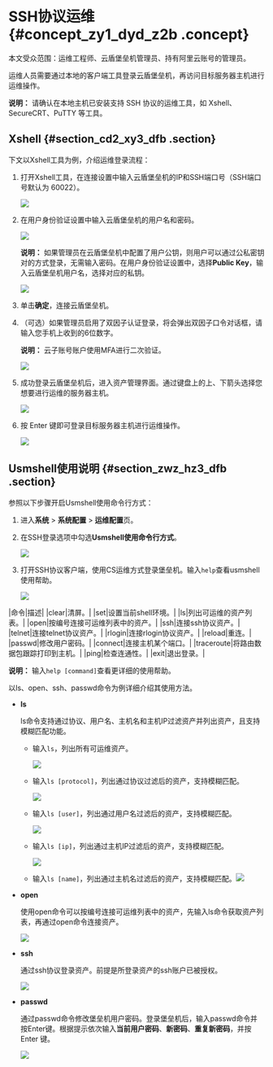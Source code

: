 # SSH协议运维 {#concept_zy1_dyd_z2b .concept}

本文受众范围：运维工程师、云盾堡垒机管理员、持有阿里云账号的管理员。

运维人员需要通过本地的客户端工具登录云盾堡垒机，再访问目标服务器主机进行运维操作。

**说明：** 请确认在本地主机已安装支持 SSH 协议的运维工具，如 Xshell、SecureCRT、PuTTY 等工具。

## Xshell {#section_cd2_xy3_dfb .section}

下文以Xshell工具为例，介绍运维登录流程：

1.  打开Xshell工具，在连接设置中输入云盾堡垒机的IP和SSH端口号（SSH端口号默认为 60022）。

    ![](http://static-aliyun-doc.oss-cn-hangzhou.aliyuncs.com/assets/img/21381/153691446811972_zh-CN.png)

2.  在用户身份验证设置中输入云盾堡垒机的用户名和密码。

    ![](http://static-aliyun-doc.oss-cn-hangzhou.aliyuncs.com/assets/img/21381/153691446811973_zh-CN.png)

    **说明：** 如果管理员在云盾堡垒机中配置了用户公钥，则用户可以通过公私密钥对的方式登录，无需输入密码。在用户身份验证设置中，选择**Public Key**，输入云盾堡垒机用户名，选择对应的私钥。

    ![](http://static-aliyun-doc.oss-cn-hangzhou.aliyuncs.com/assets/img/21381/153691446811974_zh-CN.png)

3.  单击**确定**，连接云盾堡垒机。
4.  （可选）如果管理员启用了双因子认证登录，将会弹出双因子口令对话框，请输入您手机上收到的6位数字。

    **说明：** 云子账号账户使用MFA进行二次验证。

    ![](http://static-aliyun-doc.oss-cn-hangzhou.aliyuncs.com/assets/img/21381/153691446811975_zh-CN.png)

5.  成功登录云盾堡垒机后，进入资产管理界面。通过键盘上的上、下箭头选择您想要进行运维的服务器主机。

    ![](http://static-aliyun-doc.oss-cn-hangzhou.aliyuncs.com/assets/img/21381/153691446811976_zh-CN.png)

6.  按 Enter 键即可登录目标服务器主机进行运维操作。

    ![](http://static-aliyun-doc.oss-cn-hangzhou.aliyuncs.com/assets/img/21381/153691446811977_zh-CN.png)


## Usmshell使用说明 {#section_zwz_hz3_dfb .section}

参照以下步骤开启Usmshell使用命令行方式：

1.  进入**系统** \> **系统配置** \> **运维配置**页。
2.  在SSH登录选项中勾选**Usmshell使用命令行方式**。

    ![](http://static-aliyun-doc.oss-cn-hangzhou.aliyuncs.com/assets/img/21381/153691446811980_zh-CN.png)

3.  打开SSH协议客户端，使用CS运维方式登录堡垒机。输入`help`查看usmshell使用帮助。

    ![](http://static-aliyun-doc.oss-cn-hangzhou.aliyuncs.com/assets/img/21381/153691446811981_zh-CN.png)


|命令|描述|
|clear|清屏。|
|set|设置当前shell环境。|
|ls|列出可运维的资产列表。|
|open|按编号连接可运维列表中的资产。|
|ssh|连接ssh协议资产。|
|telnet|连接telnet协议资产。|
|rlogin|连接rlogin协议资产。|
|reload|重连。|
|passwd|修改用户密码。|
|connect|连接主机某个端口。|
|traceroute|将路由数据包跟踪打印到主机。|
|ping|检查连通性。|
|exit|退出登录。|

**说明：** 输入`help [command]`查看更详细的使用帮助。

以ls、open、ssh、passwd命令为例详细介绍其使用方法。

-   **ls**

    ls命令支持通过协议、用户名、主机名和主机IP过滤资产并列出资产，且支持模糊匹配功能。

    -   输入`ls`，列出所有可运维资产。

        ![](http://static-aliyun-doc.oss-cn-hangzhou.aliyuncs.com/assets/img/21381/153691446811982_zh-CN.png)

    -   输入`ls [protocol]`，列出通过协议过滤后的资产，支持模糊匹配。

        ![](http://static-aliyun-doc.oss-cn-hangzhou.aliyuncs.com/assets/img/21381/153691446811983_zh-CN.png)

    -   输入`ls [user]`，列出通过用户名过滤后的资产，支持模糊匹配。

        ![](http://static-aliyun-doc.oss-cn-hangzhou.aliyuncs.com/assets/img/21381/153691446911984_zh-CN.png)

    -   输入`ls [ip]`，列出通过主机IP过滤后的资产，支持模糊匹配。

        ![](http://static-aliyun-doc.oss-cn-hangzhou.aliyuncs.com/assets/img/21381/153691446911985_zh-CN.png)

    -   输入`ls [name]`，列出通过主机名过滤后的资产，支持模糊匹配。![](http://static-aliyun-doc.oss-cn-hangzhou.aliyuncs.com/assets/img/21381/153691446911986_zh-CN.png)
-   **open**

    使用open命令可以按编号连接可运维列表中的资产，先输入ls命令获取资产列表，再通过open命令连接资产。

    ![](http://static-aliyun-doc.oss-cn-hangzhou.aliyuncs.com/assets/img/21381/153691446911987_zh-CN.png)

-   **ssh**

    通过ssh协议登录资产。前提是所登录资产的ssh账户已被授权。

    ![](http://static-aliyun-doc.oss-cn-hangzhou.aliyuncs.com/assets/img/21381/153691446911988_zh-CN.png)

-   **passwd**

    通过passwd命令修改堡垒机用户密码。登录堡垒机后，输入passwd命令并按Enter键。根据提示依次输入**当前用户密码**、**新密码**、**重复新密码**，并按 Enter 键。

    ![](http://static-aliyun-doc.oss-cn-hangzhou.aliyuncs.com/assets/img/21381/153691446911989_zh-CN.png)


